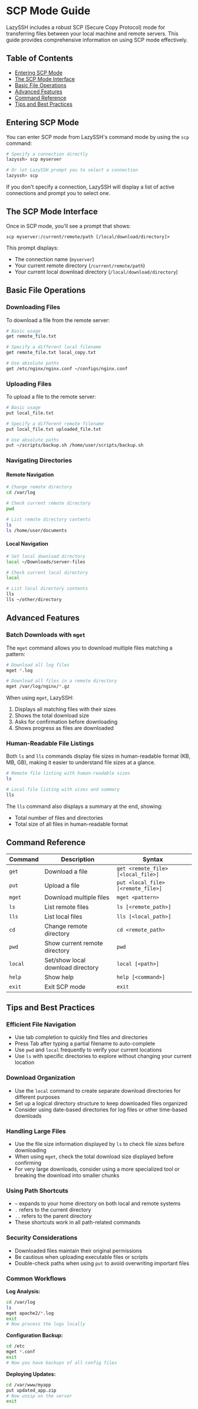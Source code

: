 # SCP Mode Guide

LazySSH includes a robust SCP (Secure Copy Protocol) mode for transferring files between your local machine and remote servers. This guide provides comprehensive information on using SCP mode effectively.

## Table of Contents

- [Entering SCP Mode](#entering-scp-mode)
- [The SCP Mode Interface](#the-scp-mode-interface)
- [Basic File Operations](#basic-file-operations)
- [Advanced Features](#advanced-features)
- [Command Reference](#command-reference)
- [Tips and Best Practices](#tips-and-best-practices)

## Entering SCP Mode

You can enter SCP mode from LazySSH's command mode by using the `scp` command:

```bash
# Specify a connection directly
lazyssh> scp myserver

# Or let LazySSH prompt you to select a connection
lazyssh> scp
```

If you don't specify a connection, LazySSH will display a list of active connections and prompt you to select one.

## The SCP Mode Interface

Once in SCP mode, you'll see a prompt that shows:

```
scp myserver:/current/remote/path [/local/download/directory]>
```

This prompt displays:
- The connection name (`myserver`)
- Your current remote directory (`/current/remote/path`)
- Your current local download directory (`/local/download/directory`)

## Basic File Operations

### Downloading Files

To download a file from the remote server:

```bash
# Basic usage
get remote_file.txt

# Specify a different local filename
get remote_file.txt local_copy.txt

# Use absolute paths
get /etc/nginx/nginx.conf ~/configs/nginx.conf
```

### Uploading Files

To upload a file to the remote server:

```bash
# Basic usage
put local_file.txt

# Specify a different remote filename
put local_file.txt uploaded_file.txt

# Use absolute paths
put ~/scripts/backup.sh /home/user/scripts/backup.sh
```

### Navigating Directories

#### Remote Navigation

```bash
# Change remote directory
cd /var/log

# Check current remote directory
pwd

# List remote directory contents
ls
ls /home/user/documents
```

#### Local Navigation

```bash
# Set local download directory
local ~/Downloads/server-files

# Check current local directory
local

# List local directory contents
lls
lls ~/other/directory
```

## Advanced Features

### Batch Downloads with `mget`

The `mget` command allows you to download multiple files matching a pattern:

```bash
# Download all log files
mget *.log

# Download all files in a remote directory
mget /var/log/nginx/*.gz
```

When using `mget`, LazySSH:
1. Displays all matching files with their sizes
2. Shows the total download size
3. Asks for confirmation before downloading
4. Shows progress as files are downloaded

### Human-Readable File Listings

Both `ls` and `lls` commands display file sizes in human-readable format (KB, MB, GB), making it easier to understand file sizes at a glance.

```bash
# Remote file listing with human-readable sizes
ls

# Local file listing with sizes and summary
lls
```

The `lls` command also displays a summary at the end, showing:
- Total number of files and directories
- Total size of all files in human-readable format

## Command Reference

| Command | Description | Syntax |
|---------|-------------|--------|
| `get` | Download a file | `get <remote_file> [<local_file>]` |
| `put` | Upload a file | `put <local_file> [<remote_file>]` |
| `mget` | Download multiple files | `mget <pattern>` |
| `ls` | List remote files | `ls [<remote_path>]` |
| `lls` | List local files | `lls [<local_path>]` |
| `cd` | Change remote directory | `cd <remote_path>` |
| `pwd` | Show current remote directory | `pwd` |
| `local` | Set/show local download directory | `local [<path>]` |
| `help` | Show help | `help [<command>]` |
| `exit` | Exit SCP mode | `exit` |

## Tips and Best Practices

### Efficient File Navigation

- Use tab completion to quickly find files and directories
- Press Tab after typing a partial filename to auto-complete
- Use `pwd` and `local` frequently to verify your current locations
- Use `ls` with specific directories to explore without changing your current location

### Download Organization

- Use the `local` command to create separate download directories for different purposes
- Set up a logical directory structure to keep downloaded files organized
- Consider using date-based directories for log files or other time-based downloads

### Handling Large Files

- Use the file size information displayed by `ls` to check file sizes before downloading
- When using `mget`, check the total download size displayed before confirming
- For very large downloads, consider using a more specialized tool or breaking the download into smaller chunks

### Using Path Shortcuts

- `~` expands to your home directory on both local and remote systems
- `.` refers to the current directory
- `..` refers to the parent directory
- These shortcuts work in all path-related commands

### Security Considerations

- Downloaded files maintain their original permissions
- Be cautious when uploading executable files or scripts
- Double-check paths when using `put` to avoid overwriting important files

### Common Workflows

**Log Analysis:**
```bash
cd /var/log
ls
mget apache2/*.log
exit
# Now process the logs locally
```

**Configuration Backup:**
```bash
cd /etc
mget *.conf
exit
# Now you have backups of all config files
```

**Deploying Updates:**
```bash
cd /var/www/myapp
put updated_app.zip
# Now unzip on the server
exit
``` 